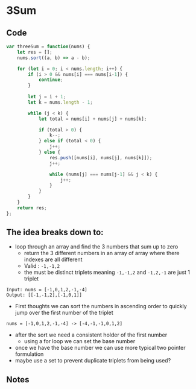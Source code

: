 # 3Sum
## Code
``` js
var threeSum = function(nums) {
    let res = [];
    nums.sort((a, b) => a - b);

    for (let i = 0; i < nums.length; i++) {
        if (i > 0 && nums[i] === nums[i-1]) {
            continue;
        }
        
        let j = i + 1;
        let k = nums.length - 1;

        while (j < k) {
            let total = nums[i] + nums[j] + nums[k];

            if (total > 0) {
                k--;
            } else if (total < 0) {
                j++;
            } else {
                res.push([nums[i], nums[j], nums[k]]);
                j++;

                while (nums[j] === nums[j-1] && j < k) {
                    j++;
                }
            }
        }
    }
    return res;    
};
```

## The idea breaks down to:
- loop through an array and find the 3 numbers that sum up to zero
	- return the 3 different numbers in an array of array where there indexes are all different
	- Valid : `-1,-1,2`
	- the must be distinct triplets meaning `-1,-1,2` and `-1,2,-1` are just 1 triplet
```
Input: nums = [-1,0,1,2,-1,-4]
Output: [[-1,-1,2],[-1,0,1]]
```
- First thoughts we can sort the numbers in ascending order to quickly jump over the first number of the triplet
```
nums = [-1,0,1,2,-1,-4] -> [-4,-1,-1,0,1,2]
```
- after the sort we need a consistent holder of the first number
	- using a for loop we can set the base number
- once we have the base number we can use more typical two pointer formulation
- maybe use a set to prevent duplicate triplets from being used?

## Notes